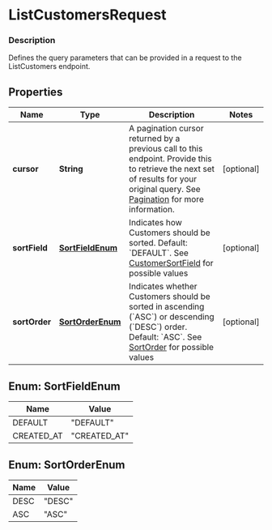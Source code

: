 
# ListCustomersRequest

### Description

Defines the query parameters that can be provided in a request to the ListCustomers endpoint.

## Properties
Name | Type | Description | Notes
------------ | ------------- | ------------- | -------------
**cursor** | **String** | A pagination cursor returned by a previous call to this endpoint. Provide this to retrieve the next set of results for your original query.  See [Pagination](/basics/api101/pagination) for more information. |  [optional]
**sortField** | [**SortFieldEnum**](#SortFieldEnum) | Indicates how Customers should be sorted. Default: &#x60;DEFAULT&#x60;. See [CustomerSortField](#type-customersortfield) for possible values |  [optional]
**sortOrder** | [**SortOrderEnum**](#SortOrderEnum) | Indicates whether Customers should be sorted in ascending (&#x60;ASC&#x60;) or descending (&#x60;DESC&#x60;) order. Default: &#x60;ASC&#x60;. See [SortOrder](#type-sortorder) for possible values |  [optional]


<a name="SortFieldEnum"></a>
## Enum: SortFieldEnum
Name | Value
---- | -----
DEFAULT | &quot;DEFAULT&quot;
CREATED_AT | &quot;CREATED_AT&quot;


<a name="SortOrderEnum"></a>
## Enum: SortOrderEnum
Name | Value
---- | -----
DESC | &quot;DESC&quot;
ASC | &quot;ASC&quot;



